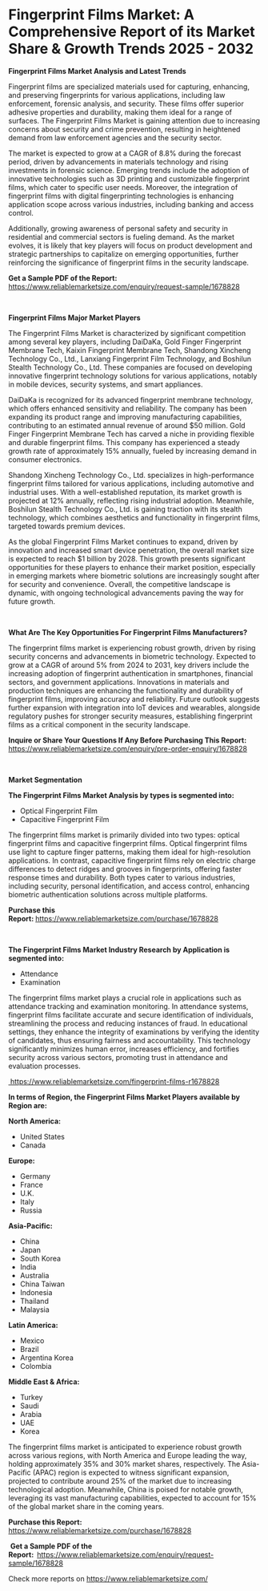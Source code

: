 <p><h1>Fingerprint Films Market: A Comprehensive Report of its Market Share & Growth Trends 2025 - 2032</h1></p><p><strong>Fingerprint Films Market Analysis and Latest Trends</strong></p>
<p><p>Fingerprint films are specialized materials used for capturing, enhancing, and preserving fingerprints for various applications, including law enforcement, forensic analysis, and security. These films offer superior adhesive properties and durability, making them ideal for a range of surfaces. The Fingerprint Films Market is gaining attention due to increasing concerns about security and crime prevention, resulting in heightened demand from law enforcement agencies and the security sector.</p><p>The market is expected to grow at a CAGR of 8.8% during the forecast period, driven by advancements in materials technology and rising investments in forensic science. Emerging trends include the adoption of innovative technologies such as 3D printing and customizable fingerprint films, which cater to specific user needs. Moreover, the integration of fingerprint films with digital fingerprinting technologies is enhancing application scope across various industries, including banking and access control.</p><p>Additionally, growing awareness of personal safety and security in residential and commercial sectors is fueling demand. As the market evolves, it is likely that key players will focus on product development and strategic partnerships to capitalize on emerging opportunities, further reinforcing the significance of fingerprint films in the security landscape.</p></p>
<p><strong>Get a Sample PDF of the Report:&nbsp;</strong> <a href="https://www.reliablemarketsize.com/enquiry/request-sample/1678828?utm_campaign=2520&utm_medium=2&utm_source=Github&utm_content=ia&utm_term=24032025&utm_id=fingerprint-films">https://www.reliablemarketsize.com/enquiry/request-sample/1678828</a></p>
<p>&nbsp;</p>
<p><strong>Fingerprint Films Major Market Players</strong></p>
<p><p>The Fingerprint Films Market is characterized by significant competition among several key players, including DaiDaKa, Gold Finger Fingerprint Membrane Tech, Kaixin Fingerprint Membrane Tech, Shandong Xincheng Technology Co., Ltd., Lanxiang Fingerprint Film Technology, and Boshilun Stealth Technology Co., Ltd. These companies are focused on developing innovative fingerprint technology solutions for various applications, notably in mobile devices, security systems, and smart appliances.</p><p>DaiDaKa is recognized for its advanced fingerprint membrane technology, which offers enhanced sensitivity and reliability. The company has been expanding its product range and improving manufacturing capabilities, contributing to an estimated annual revenue of around $50 million. Gold Finger Fingerprint Membrane Tech has carved a niche in providing flexible and durable fingerprint films. This company has experienced a steady growth rate of approximately 15% annually, fueled by increasing demand in consumer electronics.</p><p>Shandong Xincheng Technology Co., Ltd. specializes in high-performance fingerprint films tailored for various applications, including automotive and industrial uses. With a well-established reputation, its market growth is projected at 12% annually, reflecting rising industrial adoption. Meanwhile, Boshilun Stealth Technology Co., Ltd. is gaining traction with its stealth technology, which combines aesthetics and functionality in fingerprint films, targeted towards premium devices.</p><p>As the global Fingerprint Films Market continues to expand, driven by innovation and increased smart device penetration, the overall market size is expected to reach $1 billion by 2028. This growth presents significant opportunities for these players to enhance their market position, especially in emerging markets where biometric solutions are increasingly sought after for security and convenience. Overall, the competitive landscape is dynamic, with ongoing technological advancements paving the way for future growth.</p></p>
<p>&nbsp;</p>
<p><strong>What Are The Key Opportunities For Fingerprint Films Manufacturers?</strong></p>
<p><p>The fingerprint films market is experiencing robust growth, driven by rising security concerns and advancements in biometric technology. Expected to grow at a CAGR of around 5% from 2024 to 2031, key drivers include the increasing adoption of fingerprint authentication in smartphones, financial sectors, and government applications. Innovations in materials and production techniques are enhancing the functionality and durability of fingerprint films, improving accuracy and reliability. Future outlook suggests further expansion with integration into IoT devices and wearables, alongside regulatory pushes for stronger security measures, establishing fingerprint films as a critical component in the security landscape.</p></p>
<p><strong>Inquire or Share Your Questions If Any Before Purchasing This Report:</strong> <a href="https://www.reliablemarketsize.com/enquiry/pre-order-enquiry/1678828?utm_campaign=2520&utm_medium=2&utm_source=Github&utm_content=ia&utm_term=24032025&utm_id=fingerprint-films">https://www.reliablemarketsize.com/enquiry/pre-order-enquiry/1678828</a></p>
<p>&nbsp;</p>
<p><strong>Market Segmentation</strong></p>
<p><strong>The Fingerprint Films Market Analysis by types is segmented into:</strong></p>
<p><ul><li>Optical Fingerprint Film</li><li>Capacitive Fingerprint Film</li></ul></p>
<p><p>The fingerprint films market is primarily divided into two types: optical fingerprint films and capacitive fingerprint films. Optical fingerprint films use light to capture finger patterns, making them ideal for high-resolution applications. In contrast, capacitive fingerprint films rely on electric charge differences to detect ridges and grooves in fingerprints, offering faster response times and durability. Both types cater to various industries, including security, personal identification, and access control, enhancing biometric authentication solutions across multiple platforms.</p></p>
<p><strong>Purchase this Report:&nbsp;</strong><a href="https://www.reliablemarketsize.com/purchase/1678828?utm_campaign=2520&utm_medium=2&utm_source=Github&utm_content=ia&utm_term=24032025&utm_id=fingerprint-films">https://www.reliablemarketsize.com/purchase/1678828</a></p>
<p>&nbsp;</p>
<p><strong>The Fingerprint Films Market Industry Research by Application is segmented into:</strong></p>
<p><ul><li>Attendance</li><li>Examination</li></ul></p>
<p><p>The fingerprint films market plays a crucial role in applications such as attendance tracking and examination monitoring. In attendance systems, fingerprint films facilitate accurate and secure identification of individuals, streamlining the process and reducing instances of fraud. In educational settings, they enhance the integrity of examinations by verifying the identity of candidates, thus ensuring fairness and accountability. This technology significantly minimizes human error, increases efficiency, and fortifies security across various sectors, promoting trust in attendance and evaluation processes.</p></p>
<p><a href="https://www.reliablemarketsize.com/fingerprint-films-r1678828?utm_campaign=2520&utm_medium=2&utm_source=Github&utm_content=ia&utm_term=24032025&utm_id=fingerprint-films">&nbsp;https://www.reliablemarketsize.com/fingerprint-films-r1678828</a></p>
<p><strong>In terms of Region, the Fingerprint Films Market Players available by Region are:</strong></p>
<p>
    <p> <strong> North America: </strong>
        <ul>
            <li>United States</li>
            <li>Canada</li>
        </ul>
        </p> 
    <p> <strong> Europe: </strong>
        <ul>
            <li>Germany</li>
            <li>France</li>
            <li>U.K.</li>
            <li>Italy</li>
            <li>Russia</li>
        </ul>
        </p> 
    <p> <strong> Asia-Pacific: </strong>
        <ul>
            <li>China</li>
            <li>Japan</li>
            <li>South Korea</li>
            <li>India</li>
            <li>Australia</li>
            <li>China Taiwan</li>
            <li>Indonesia</li>
            <li>Thailand</li>
            <li>Malaysia</li>
        </ul>
        </p> 
    <p> <strong> Latin America: </strong>
        <ul>
            <li>Mexico</li>
            <li>Brazil</li>
            <li>Argentina Korea</li>
            <li>Colombia</li>
        </ul>
        </p> 
    <p> <strong> Middle East & Africa: </strong>
        <ul>
            <li>Turkey</li>
            <li>Saudi</li>
            <li>Arabia</li>
            <li>UAE</li>
            <li>Korea</li>
        </ul>
    </p>
    </p>
<p><p>The fingerprint films market is anticipated to experience robust growth across various regions, with North America and Europe leading the way, holding approximately 35% and 30% market shares, respectively. The Asia-Pacific (APAC) region is expected to witness significant expansion, projected to contribute around 25% of the market due to increasing technological adoption. Meanwhile, China is poised for notable growth, leveraging its vast manufacturing capabilities, expected to account for 15% of the global market share in the coming years.</p></p>
<p><strong>Purchase this Report: </strong><a href="https://www.reliablemarketsize.com/purchase/1678828?utm_campaign=2520&utm_medium=2&utm_source=Github&utm_content=ia&utm_term=24032025&utm_id=fingerprint-films">https://www.reliablemarketsize.com/purchase/1678828</a></p>
<p>&nbsp;<strong>Get a Sample PDF of the Report:&nbsp;&nbsp;</strong><a href="https://www.reliablemarketsize.com/enquiry/request-sample/1678828?utm_campaign=2520&utm_medium=2&utm_source=Github&utm_content=ia&utm_term=24032025&utm_id=fingerprint-films">https://www.reliablemarketsize.com/enquiry/request-sample/1678828</a></p>
<p><strong></strong></p>
<p>Check more reports on <a href="https://www.reliablemarketsize.com/?utm_campaign=2520&utm_medium=2&utm_source=Github&utm_content=ia&utm_term=24032025&utm_id=fingerprint-films">https://www.reliablemarketsize.com/</a></p>